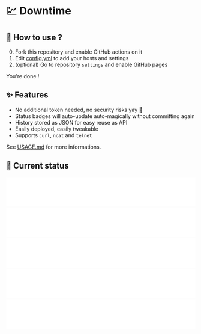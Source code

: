# 💹 Downtime

## 💬 How to use ?

0. Fork this repository and enable GitHub actions on it
1. Edit [config.yml](/config.yml) to add your hosts and settings
2. (optional) Go to repository `settings` and enable GitHub pages

You're done !

## ✨ Features

* No additional token needed, no security risks yay 🎉
* Status badges will auto-update auto-magically without committing again
* History stored as JSON for easy reuse as API
* Easily deployed, easily tweakable
* Supports `curl`, `ncat` and `telnet`

See [USAGE.md](/USAGE.md) for more informations.

## 🚥 Current status

<!-- <downtime-status> -->
![iCollege Limited Website](/status/https---icollegeweb.biox.space--443.svg)
![iCollege Limited Ecommerce](/status/https---icollegeweb.biox.space-Ecommerce.html-443.svg)
![iCollege Limited Booking / CRM](/status/https---icollegeweb.biox.space-Booking.html-443.svg)
![iCollege Limited RPA](/status/https---icollegeweb.biox.space-RPA.html-443.svg)
![iCollege Limited Chatbot](/status/https---icollegeweb.biox.space-AI-chatbot.html-443.svg)
<!-- <downtime-status/> -->
